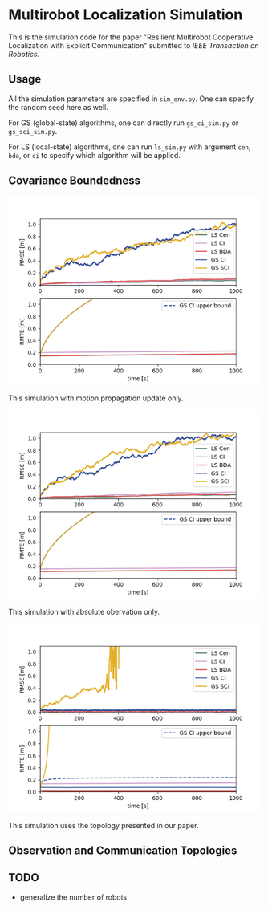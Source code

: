 # Multirobot Localization Simulation

This is the simulation code for the paper "Resilient Multirobot Cooperative Localization with Explicit Communication" submitted to *IEEE Transaction on Robotics*.

## Usage

All the simulation parameters are specified in `sim_env.py`. One can specify the random seed here as well.

For GS (global-state) algorithms, one can directly run `gs_ci_sim.py` or `gs_sci_sim.py`.

For LS (local-state) algorithms, one can run `ls_sim.py` with argument `cen`, `bda`, or `ci` to specify which algorithm will be applied.

## Covariance Boundedness


![Performance plot](plot/performance_dr.png)

This simulation with motion propagation update only.

![Performance plot](plot/performance_ao.png)

This simulation with absolute obervation only.

![Performance plot](plot/performance.png)

This simulation uses the topology presented in our paper.


## Observation and Communication Topologies


## TODO

- generalize the number of robots